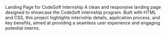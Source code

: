 Landing Page for CodeSoft Internship
A clean and responsive landing page designed to showcase the CodeSoft internship program. Built with HTML and CSS, this project highlights internship details, application process, and key benefits, aimed at providing a seamless user experience and engaging potential interns.
